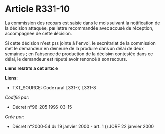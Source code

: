 # Article R331-10

La commission des recours est saisie dans le mois suivant la notification de la décision attaquée, par lettre recommandée
avec accusé de réception, accompagnée de cette décision.

Si cette décision n'est pas jointe à l'envoi, le secrétariat de la commission met le demandeur en demeure de la produire dans
un délai de deux semaines ; en l'absence de production de la décision contestée dans ce délai, le demandeur est réputé avoir
renoncé à son recours.

**Liens relatifs à cet article**

**Liens**:

  - TXT_SOURCE: Code rural L331-7, L331-8

_Codifié par_:

  - Décret n°96-205 1996-03-15

_Créé par_:

  - Décret n°2000-54 du 19 janvier 2000 - art. 1 () JORF 22 janvier 2000
